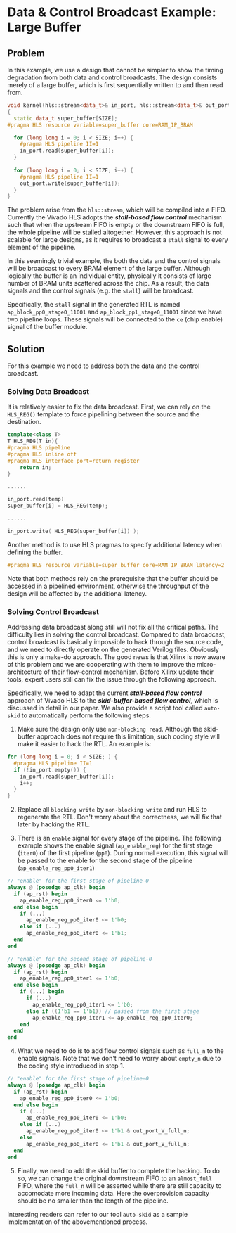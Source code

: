 # Data & Control Broadcast Example: Large Buffer

## Problem

In this example, we use a design that cannot be simpler to show the timing degradation from both data and control broadcasts. The design consists merely of a large buffer, which is first sequentially written to and then read from.
```c++
void kernel(hls::stream<data_t>& in_port, hls::stream<data_t>& out_port)
{
  static data_t super_buffer[SIZE];
#pragma HLS resource variable=super_buffer core=RAM_1P_BRAM

  for (long long i = 0; i < SIZE; i++) {
    #pragma HLS pipeline II=1
    in_port.read(super_buffer[i]);
  }
    
  for (long long i = 0; i < SIZE; i++) {
    #pragma HLS pipeline II=1
    out_port.write(super_buffer[i]);
  }
}
```

The problem arise from the ```hls::stream```, which will be compiled into a FIFO. Currently the Vivado HLS adopts the ***stall-based flow control*** mechanism such that when the upstream FIFO is empty or the downstream FIFO is full, the whole pipeline will be stalled altogether. However, this approach is not scalable for large designs, as it requires to broadcast a ```stall``` signal to every element of the pipeline.

In this seemingly trivial example, the both the data and the control signals will be broadcast to every BRAM element of the large buffer. Although logically the buffer is an individual entity, physically it consists of large number of BRAM units scattered across the chip. As a result, the data signals and the control signals (e.g. the ```stall```) will be broadcast. 

Specifically, the ```stall``` signal in the generated RTL is named ```ap_block_pp0_stage0_11001``` and ```ap_block_pp1_stage0_11001``` since we have two pipeline loops. These signals will be connected to the ```ce``` (chip enable) signal of the buffer module.

## Solution

For this example we need to address both the data and the control broadcast.

### Solving Data Broadcast
It is relatively easier to fix the data broadcast. First, we can rely on the ```HLS_REG()``` template to force pipelining between the source and the destination.

```c++
template<class T>
T HLS_REG(T in){
#pragma HLS pipeline
#pragma HLS inline off
#pragma HLS interface port=return register
    return in;
}

......

in_port.read(temp)
super_buffer[i] = HLS_REG(temp);

......

in_port.write( HLS_REG(super_buffer[i]) );
```

Another method is to use HLS pragmas to specify additional latency when defining the buffer.

```c++
#pragma HLS resource variable=super_buffer core=RAM_1P_BRAM latency=2
```

Note that both methods rely on the prerequisite that the buffer should be accessed in a pipelined environment, otherwise the throughput of the design will be affected by the additional latency.


### Solving Control Broadcast

Addressing data broadcast along still will not fix all the critical paths. The difficulty lies in solving the control broadcast. Compared to data broadcast, control broadcast is basically impossible to hack through the source code, and we need to directly operate on the generated Verilog files. Obviously this is only a make-do approach. The good news is that Xilinx is now aware of this problem and we are cooperating with them to improve the micro-architecture of their flow-control mechanism.
Before Xilinx update their tools, expert users still can fix the issue through the following approach. 

Specifically, we need to adapt the current ***stall-based flow control*** approach of Vivado HLS to the ***skid-buffer-based flow control***, which is discussed in detail in our paper. We also provide a script tool called ```auto-skid``` to automatically perform the following steps.

1. Make sure the design only use ```non-blocking read```. Although the skid-buffer approach does not require this limitation, such coding style will make it easier to hack the RTL. An example is:
```c++
for (long long i = 0; i < SIZE; ) {
  #pragma HLS pipeline II=1
  if (!in_port.empty()) {
    in_port.read(super_buffer[i]);
    i++;
  }
}
```

2. Replace all ```blocking write``` by ```non-blocking write``` and run HLS to regenerate the RTL. Don't worry about the correctness, we will fix that later by hacking the RTL.

3. There is an ```enable``` signal for every stage of the pipeline. The following example shows the enable signal (```ap_enable_reg```) for the first stage (```iter0```) of the first pipeline (```pp0```). During normal execution, this signal will be passed to the enable for the second stage of the pipeline (```ap_enable_reg_pp0_iter1```)

```Verilog
// "enable" for the first stage of pipeline-0
always @ (posedge ap_clk) begin
  if (ap_rst) begin
    ap_enable_reg_pp0_iter0 <= 1'b0;
  end else begin
    if (...)
      ap_enable_reg_pp0_iter0 <= 1'b0;
    else if (...)
      ap_enable_reg_pp0_iter0 <= 1'b1;
  end
end

// "enable" for the second stage of pipeline-0
always @ (posedge ap_clk) begin
  if (ap_rst) begin
    ap_enable_reg_pp0_iter1 <= 1'b0;
  end else begin
    if (...) begin
      if (...)
        ap_enable_reg_pp0_iter1 <= 1'b0;
      else if ((1'b1 == 1'b1)) // passed from the first stage
        ap_enable_reg_pp0_iter1 <= ap_enable_reg_pp0_iter0;
    end
  end
end
```

4. What we need to do is to add flow control signals such as ```full_n``` to the enable signals. Note that we don't need to worry about ```empty_n``` due to the coding style introduced in step 1.

```Verilog
// "enable" for the first stage of pipeline-0
always @ (posedge ap_clk) begin
  if (ap_rst) begin
    ap_enable_reg_pp0_iter0 <= 1'b0;
  end else begin
    if (...)
      ap_enable_reg_pp0_iter0 <= 1'b0;
    else if (...)
      ap_enable_reg_pp0_iter0 <= 1'b1 & out_port_V_full_n;
    else 
      ap_enable_reg_pp0_iter0 <= 1'b1 & out_port_V_full_n;
  end
end
```

5. Finally, we need to add the skid buffer to complete the hacking. To do so, we can change the original downstream FIFO to an ```almost_full``` FIFO, where the ```full_n``` will be asserted while there are still capacity to accomodate more incoming data. Here the overprovision capacity should be no smaller than the length of the pipeline.

Interesting readers can refer to our tool ```auto-skid``` as a sample implementation of the abovementioned process.
